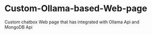 # Custom-Ollama-based-Web-page
Custom chatbox Web page that has integrated with Ollama Api and MongoDB Api
